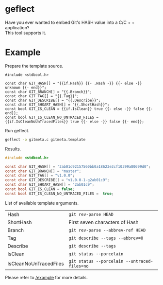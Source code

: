 # geflect

Have you ever wanted to embed Git's HASH value into a C/C + + application?  
This tool supports it.

# Example
Prepare the template source.

```
#include <stdbool.h>

const char GIT_HASH[] = "{{if.Hash}} {{- .Hash -}} {{- else -}} unknown {{- end}}";
const char GIT_BRANCH[] = "{{.Branch}}";
const char GIT_TAG[] = "{{.Tag}}";
const char GIT_DESCRIBE[] = "{{.Describe}}";
const char GIT_SHOART_HASH[] = "{{.ShortHash}}";
const bool GIT_IS_CLEAN = {{if.IsClean}} true {{- else -}} false {{- end}};
const bool GIT_IS_CLEAN_NO_UNTRACED_FILES = {{if.IsCleanNoUnTracedFiles}} true {{- else -}} false {{- end}};
```

Run geflect.


```sh
geflect -o gitmeta.c gitmeta.template
```

Results.

```c
#include <stdbool.h>

const char GIT_HASH[] = "2ab01c92157560bb0a18623e3cf10399a80699d0";
const char GIT_BRANCH[] = "master";
const char GIT_TAG[] = "v1.0.0";
const char GIT_DESCRIBE[] = "v1.0.0-1-g2ab01c9";
const char GIT_SHOART_HASH[] = "2ab01c9";
const bool GIT_IS_CLEAN = false;
const bool GIT_IS_CLEAN_NO_UNTRACED_FILES =  true;
```

List of available template arguments.

|  |  |
| --- | --- |
| Hash | `git rev-parse HEAD` |
| ShortHash | First seven characters of Hash |
| Branch | `git rev-parse --abbrev-ref HEAD` |
| Tag | `git describe --tags --abbrev=0` |
| Describe | `git describe --tags` |
| IsClean | `git status --porcelain` |
| IsCleanNoUnTracedFiles | `git status --porcelain --untraced-files=no` |


Please refer to [/example](https://github.com/maskedw/geflect/tree/master/example) for more details.
